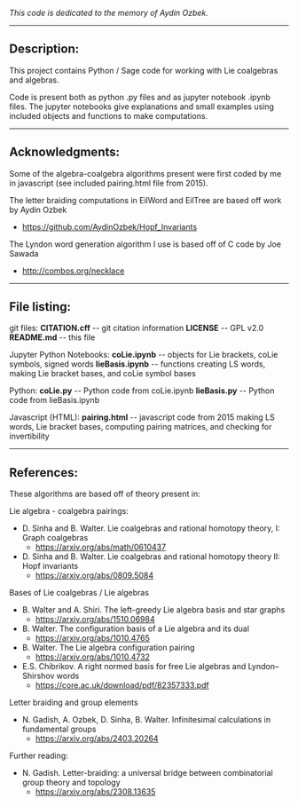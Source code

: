 *This code is dedicated to the memory of Aydin Ozbek.*

--------------------------------------------------------------------------------
Description:
------------
This project contains Python / Sage code for working with Lie coalgebras and algebras.  

Code is present both as python .py files and as jupyter notebook .ipynb files.
The jupyter notebooks give explanations and small examples using included objects 
and functions to make computations.

--------------------------------------------------------------------------------

Acknowledgments:
---------------
Some of the algebra-coalgebra algorithms present were first coded by me in javascript 
(see included pairing.html file from 2015).  

The letter braiding computations in EilWord and EilTree are based off work by Aydin Ozbek 
 -  https://github.com/AydinOzbek/Hopf_Invariants

The Lyndon word generation algorithm I use is based off of C code by Joe Sawada 
 -   http://combos.org/necklace

---------------------------------------------------------------------------------

File listing:
-------------
git files:
  **CITATION.cff** -- git citation information
  **LICENSE**      -- GPL v2.0
  **README.md**    -- this file

Jupyter Python Notebooks:
  **coLie.ipynb**     -- objects for Lie brackets, coLie symbols, signed words
  **lieBasis.ipynb**  -- functions creating LS words, making Lie bracket bases, 
                     and coLie symbol bases

Python:
  **coLie.py**        -- Python code from coLie.ipynb
  **lieBasis.py**     -- Python code from lieBasis.ipynb

Javascript (HTML):
  **pairing.html**    -- javascript code from 2015 making LS words, Lie bracket bases,
                     computing pairing matrices, and checking for invertibility


---------------------------------------------------------------------------------
References:
-----------
These algorithms are based off of theory present in:

Lie algebra - coalgebra pairings:
  * D. Sinha and B. Walter. Lie coalgebras and rational homotopy theory, I: Graph coalgebras
     -  https://arxiv.org/abs/math/0610437
  * D. Sinha and B. Walter. Lie coalgebras and rational homotopy theory II: Hopf invariants
     -  https://arxiv.org/abs/0809.5084

Bases of Lie coalgebras / Lie algebras
   * B. Walter and A. Shiri. The left-greedy Lie algebra basis and star graphs
     -   https://arxiv.org/abs/1510.06984
   * B. Walter.  The configuration basis of a Lie algebra and its dual
     -   https://arxiv.org/abs/1010.4765
   * B. Walter.  The Lie algebra configuration pairing
     -   https://arxiv.org/abs/1010.4732
   * E.S. Chibrikov.  A right normed basis for free Lie algebras and Lyndon–Shirshov words
     -   https://core.ac.uk/download/pdf/82357333.pdf 

Letter braiding and group elements
   * N. Gadish, A. Ozbek, D. Sinha, B. Walter. Infinitesimal calculations in fundamental groups
     -   https://arxiv.org/abs/2403.20264


Further reading:

   * N. Gadish. Letter-braiding: a universal bridge between combinatorial group theory and topology
     -   https://arxiv.org/abs/2308.13635
 
